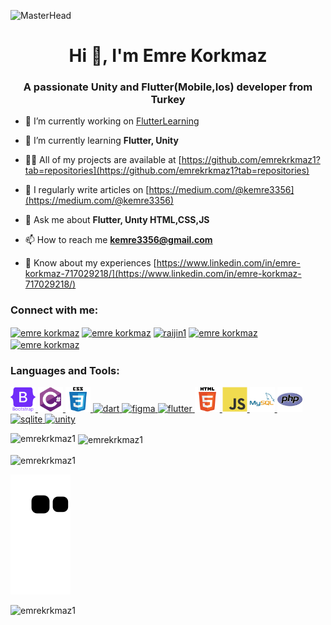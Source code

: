 ![MasterHead](https://media.licdn.com/dms/image/v2/D4D16AQEQ1-00zSGQ_w/profile-displaybackgroundimage-shrink_350_1400/profile-displaybackgroundimage-shrink_350_1400/0/1722207318323?e=1752710400&v=beta&t=aP2qUjNNnQJaDycMppIgT5rwYAMzBcUxsZ2PKYEkY-c)






<h1 align="center">Hi 👋, I'm Emre Korkmaz</h1>
<h3 align="center">A passionate Unity and Flutter(Mobile,Ios) developer from Turkey</h3>


- 🔭 I’m currently working on [FlutterLearning](https://github.com/emrekrkmaz1/Flutter-ile-Uygulama-Gelistirme-Kursu-Projelerim)

- 🌱 I’m currently learning **Flutter, Unity**

- 👨‍💻 All of my projects are available at [https://github.com/emrekrkmaz1?tab=repositories](https://github.com/emrekrkmaz1?tab=repositories)

- 📝 I regularly write articles on [https://medium.com/@kemre3356](https://medium.com/@kemre3356)

- 💬 Ask me about **Flutter, Unıty HTML,CSS,JS**

- 📫 How to reach me **kemre3356@gmail.com**

- 📄 Know about my experiences [https://www.linkedin.com/in/emre-korkmaz-717029218/](https://www.linkedin.com/in/emre-korkmaz-717029218/)

<h3 align="left">Connect with me:</h3>
<p align="left">
<a href="https://x.com/Emrekrkmz111" target="blank"><img align="center" src="https://raw.githubusercontent.com/rahuldkjain/github-profile-readme-generator/master/src/images/icons/Social/twitter.svg" alt="emre korkmaz" height="30" width="40" /></a>
<a href="https://www.linkedin.com/in/emre-korkmaz-717029218/" target="blank"><img align="center" src="https://raw.githubusercontent.com/rahuldkjain/github-profile-readme-generator/master/src/images/icons/Social/linked-in-alt.svg" alt="emre korkmaz" height="30" width="40" /></a>
<a href="https://stackoverflow.com/users/29559306/raijin1" target="blank"><img align="center" src="https://raw.githubusercontent.com/rahuldkjain/github-profile-readme-generator/master/src/images/icons/Social/stack-overflow.svg" alt="raijin1" height="30" width="40" /></a>
<a href="https://www.youtube.com/@Emre.Korkmaz1" target="blank"><img align="center" src="https://raw.githubusercontent.com/rahuldkjain/github-profile-readme-generator/master/src/images/icons/Social/youtube.svg" alt="emre korkmaz" height="30" width="40" /></a>
<a href="https://www.hackerrank.com/profile/kemre3356" target="blank"><img align="center" src="https://raw.githubusercontent.com/rahuldkjain/github-profile-readme-generator/master/src/images/icons/Social/hackerrank.svg" alt="emre korkmaz" height="30" width="40" /></a>
</p>

<h3 align="left">Languages and Tools:</h3>
<p align="left"> <a href="https://getbootstrap.com" target="_blank" rel="noreferrer"> <img src="https://raw.githubusercontent.com/devicons/devicon/master/icons/bootstrap/bootstrap-plain-wordmark.svg" alt="bootstrap" width="40" height="40"/> </a> <a href="https://www.w3schools.com/cs/" target="_blank" rel="noreferrer"> <img src="https://raw.githubusercontent.com/devicons/devicon/master/icons/csharp/csharp-original.svg" alt="csharp" width="40" height="40"/> </a> <a href="https://www.w3schools.com/css/" target="_blank" rel="noreferrer"> <img src="https://raw.githubusercontent.com/devicons/devicon/master/icons/css3/css3-original-wordmark.svg" alt="css3" width="40" height="40"/> </a> <a href="https://dart.dev" target="_blank" rel="noreferrer"> <img src="https://www.vectorlogo.zone/logos/dartlang/dartlang-icon.svg" alt="dart" width="40" height="40"/> </a> <a href="https://www.figma.com/" target="_blank" rel="noreferrer"> <img src="https://www.vectorlogo.zone/logos/figma/figma-icon.svg" alt="figma" width="40" height="40"/> </a> <a href="https://flutter.dev" target="_blank" rel="noreferrer"> <img src="https://www.vectorlogo.zone/logos/flutterio/flutterio-icon.svg" alt="flutter" width="40" height="40"/> </a> <a href="https://www.w3.org/html/" target="_blank" rel="noreferrer"> <img src="https://raw.githubusercontent.com/devicons/devicon/master/icons/html5/html5-original-wordmark.svg" alt="html5" width="40" height="40"/> </a> <a href="https://developer.mozilla.org/en-US/docs/Web/JavaScript" target="_blank" rel="noreferrer"> <img src="https://raw.githubusercontent.com/devicons/devicon/master/icons/javascript/javascript-original.svg" alt="javascript" width="40" height="40"/> </a> <a href="https://www.mysql.com/" target="_blank" rel="noreferrer"> <img src="https://raw.githubusercontent.com/devicons/devicon/master/icons/mysql/mysql-original-wordmark.svg" alt="mysql" width="40" height="40"/> </a> <a href="https://www.php.net" target="_blank" rel="noreferrer"> <img src="https://raw.githubusercontent.com/devicons/devicon/master/icons/php/php-original.svg" alt="php" width="40" height="40"/> </a> <a href="https://www.sqlite.org/" target="_blank" rel="noreferrer"> <img src="https://www.vectorlogo.zone/logos/sqlite/sqlite-icon.svg" alt="sqlite" width="40" height="40"/> </a> <a href="https://unity.com/" target="_blank" rel="noreferrer"> <img src="https://www.vectorlogo.zone/logos/unity3d/unity3d-icon.svg" alt="unity" width="40" height="40"/> </a> </p>

<p><img align="left" src="https://github-readme-stats.vercel.app/api/top-langs?username=emrekrkmaz1&show_icons=true&locale=en&layout=compact" alt="emrekrkmaz1" /></p>

<p>&nbsp;<img align="center" src="https://github-readme-stats.vercel.app/api?username=emrekrkmaz1&show_icons=true&locale=en" alt="emrekrkmaz1" /></p>

<p><img align="center" src="https://github-readme-streak-stats.herokuapp.com/?user=emrekrkmaz1&" alt="emrekrkmaz1" /></p>

<picture>
  <source media="(prefers-color-scheme: dark)" srcset="https://raw.githubusercontent.com/emrekrkmaz1/emrekrkmaz1/output/github-contribution-grid-snake-dark.svg">
  <source media="(prefers-color-scheme: light)" srcset="https://raw.githubusercontent.com/emrekrkmaz1/emrekrkmaz1/output/github-contribution-grid-snake.svg">
  <img alt="github contribution grid snake animation" src="https://raw.githubusercontent.com/emrekrkmaz1/emrekrkmaz1/output/github-contribution-grid-snake.svg">
</picture>

<p align="left"> <img src="https://komarev.com/ghpvc/?username=emrekrkmaz1&label=Profile%20views&color=0e75b6&style=flat" alt="emrekrkmaz1" /> </p>
